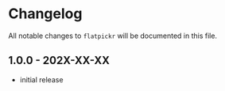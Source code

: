 # Changelog

All notable changes to `flatpickr` will be documented in this file.

## 1.0.0 - 202X-XX-XX

- initial release
